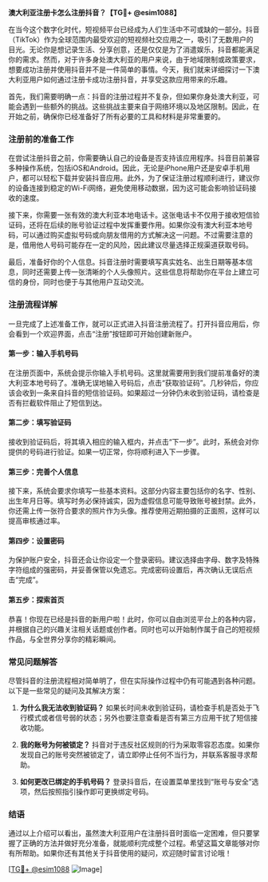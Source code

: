 **澳大利亚注册卡怎么注册抖音？【TG💪+ @esim1088】**

在当今这个数字化时代，短视频平台已经成为人们生活中不可或缺的一部分。抖音（TikTok）作为全球范围内最受欢迎的短视频社交应用之一，吸引了无数用户的目光。无论你是想记录生活、分享创意，还是仅仅是为了消遣娱乐，抖音都能满足你的需求。然而，对于许多身处澳大利亚的用户来说，由于地域限制或政策要求，想要成功注册并使用抖音并不是一件简单的事情。今天，我们就来详细探讨一下澳大利亚用户如何通过注册卡成功注册抖音，并享受这款应用带来的乐趣。

首先，我们需要明确一点：抖音的注册过程并不复杂，但如果你身处澳大利亚，可能会遇到一些额外的挑战。这些挑战主要来自于网络环境以及地区限制。因此，在开始之前，确保你已经准备好了所有必要的工具和材料是非常重要的。

### 注册前的准备工作

在尝试注册抖音之前，你需要确认自己的设备是否支持该应用程序。抖音目前兼容多种操作系统，包括iOS和Android。因此，无论是iPhone用户还是安卓手机用户，都可以轻松下载并安装抖音应用。此外，为了保证注册过程顺利进行，建议你的设备连接到稳定的Wi-Fi网络，避免使用移动数据，因为这可能会影响验证码接收的速度。

接下来，你需要一张有效的澳大利亚本地电话卡。这张电话卡不仅用于接收短信验证码，还将在后续的账号验证过程中发挥重要作用。如果你没有澳大利亚本地号码，可以通过购买虚拟号码或向朋友借用的方式解决这一问题。不过需要注意的是，借用他人号码可能存在一定的风险，因此建议尽量选择正规渠道获取号码。

最后，准备好你的个人信息。抖音注册时需要填写真实姓名、出生日期等基本信息，同时还需要上传一张清晰的个人头像照片。这些信息将帮助你在平台上建立可信的身份，同时也便于与其他用户互动交流。

### 注册流程详解

一旦完成了上述准备工作，就可以正式进入抖音注册流程了。打开抖音应用后，你会看到一个欢迎界面，点击“注册”按钮即可开始创建新账户。

#### 第一步：输入手机号码
在注册页面中，系统会提示你输入手机号码。这里就需要用到我们提前准备好的澳大利亚本地号码了。准确无误地输入号码后，点击“获取验证码”。几秒钟后，你应该会收到一条来自抖音的短信验证码。如果超过一分钟仍未收到验证码，请检查是否有拦截软件阻止了短信到达。

#### 第二步：填写验证码
接收到验证码后，将其填入相应的输入框内，并点击“下一步”。此时，系统会对你提供的号码进行验证。如果一切正常，你将顺利进入下一步骤。

#### 第三步：完善个人信息
接下来，系统会要求你填写一些基本资料。这部分内容主要包括你的名字、性别、出生年月日等。填写时务必保持诚实，因为虚假信息可能导致账号被封禁。此外，你还需上传一张符合要求的照片作为头像。推荐使用近期拍摄的正面照，这样可以提高审核通过率。

#### 第四步：设置密码
为保护账户安全，抖音还会让你设定一个登录密码。建议选择由字母、数字及特殊字符组成的强密码，并妥善保管以免遗忘。完成密码设置后，再次确认无误后点击“完成”。

#### 第五步：探索首页
恭喜！你现在已经是抖音的新用户啦！此时，你可以自由浏览平台上的各种内容，并根据自己的兴趣关注相关话题或创作者。同时也可以开始制作属于自己的短视频作品，与全世界分享你的精彩瞬间。

### 常见问题解答

尽管抖音的注册流程相对简单明了，但在实际操作过程中仍有可能遇到各种问题。以下是一些常见的疑问及其解决方案：

1. **为什么我无法收到验证码？**
   如果长时间未收到验证码，请检查手机是否处于飞行模式或者信号弱的状态；另外也要注意查看是否有第三方应用干扰了短信接收功能。

2. **我的账号为何被锁定？**
   抖音对于违反社区规则的行为采取零容忍态度。如果你发现自己的账号突然被锁定了，请立即停止任何不当行为，并联系客服寻求帮助。

3. **如何更改已绑定的手机号码？**
   登录抖音后，在设置菜单里找到“账号与安全”选项，然后按照指引操作即可更换绑定号码。

### 结语

通过以上介绍可以看出，虽然澳大利亚用户在注册抖音时面临一定困难，但只要掌握了正确的方法并做好充分准备，就能顺利完成整个过程。希望这篇文章能够对你有所帮助。如果你还有其他关于抖音使用的疑问，欢迎随时留言讨论哦！

[[TG💪+ @esim1088](https://t.me/s/esim1088) ![Image](https://i.postimg.cc/4NQfJmqS/Snipaste-2025-05-13-00-14-12.png)]